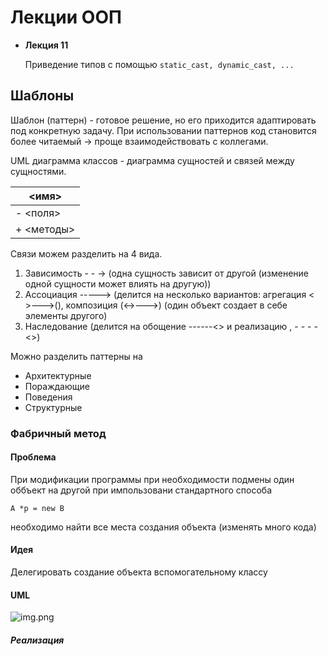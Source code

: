 # Лекции ООП

* __Лекция 11__
  
    Приведение типов с помощью `static_cast, dynamic_cast, ...`


## Шаблоны
Шаблон (паттерн) - готовое решение, но его приходится адаптировать под 
конкретную задачу. При использовании паттернов код становится более читаемый 
-> проще взаимодействовать с коллегами.

UML диаграмма классов - диаграмма сущностей и связей между сущностями.

|<имя>|
|---|
|- <поля> |
|+ <методы>|
 
Связи можем разделить на 4 вида.
1. Зависимость - - -> (одна сущность зависит от другой (изменение одной сущности
   может влиять на другую))
2. Ассоциация  -----> (делится на несколько вариантов: 
   агрегация < >--->(), композиция (<->--->) (один объект создает в себе
   элементы другого)
3. Наследование (делится на обощение ------<> и реализацию , - - - -<>)

Можно разделить паттерны на
- Архитектурные
- Пораждающие
- Поведения
- Структурные

### Фабричный метод

#### Проблема
При модификации программы при необходимости подмены один оббъект на другой 
при импользовани стандартного способа 

```A *p = new B``` 

необходимо найти все места создания объекта (изменять много кода)
#### Идея
Делегировать создание объекта вспомогательному классу
#### UML 
![img.png](patterns/uml/FactoryMethod.png)

##### Реализация
